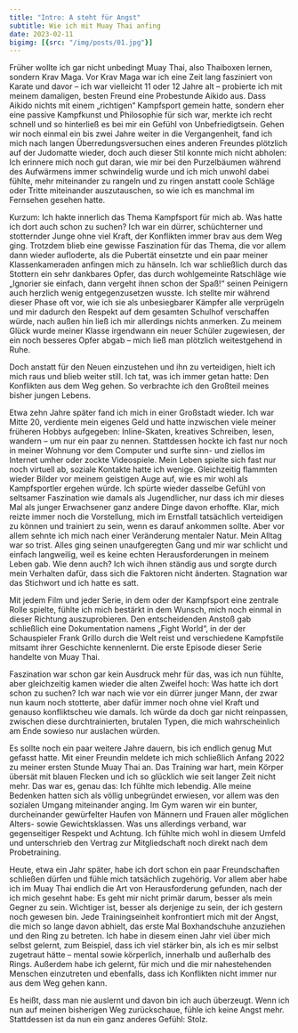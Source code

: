 ```yaml
---
title: "Intro: A steht für Angst"
subtitle: Wie ich mit Muay Thai anfing
date: 2023-02-11
bigimg: [{src: "/img/posts/01.jpg"}]
---
```


Früher wollte ich gar nicht unbedingt Muay Thai, also Thaiboxen lernen, sondern Krav Maga. Vor Krav Maga war ich eine Zeit lang fasziniert von Karate und davor – ich war vielleicht 11 oder 12 Jahre alt – probierte ich mit meinem damaligen, besten Freund eine Probestunde Aikido aus. Dass Aikido nichts mit einem „richtigen“ Kampfsport gemein hatte, sondern eher eine passive Kampfkunst und Philosophie für sich war, merkte ich recht schnell und so hinterließ es bei mir ein Gefühl von Unbefriedigtsein. Gehen wir noch einmal ein bis zwei Jahre weiter in die Vergangenheit, fand ich mich nach langen Überredungsversuchen eines anderen Freundes plötzlich auf der Judomatte wieder, doch auch dieser Stil konnte mich nicht abholen: Ich erinnere mich noch gut daran, wie mir bei den Purzelbäumen während des Aufwärmens immer schwindelig wurde und ich mich unwohl dabei fühlte, mehr miteinander zu rangeln und zu ringen anstatt coole Schläge oder Tritte miteinander auszutauschen, so wie ich es manchmal im Fernsehen gesehen hatte.

Kurzum: Ich hakte innerlich das Thema Kampfsport für mich ab. Was hatte ich dort auch schon zu suchen? Ich war ein dürrer, schüchterner und stotternder Junge ohne viel Kraft, der Konflikten immer brav aus dem Weg ging. Trotzdem blieb eine gewisse Faszination für das Thema, die vor allem dann wieder aufloderte, als die Pubertät einsetzte und ein paar meiner Klassenkameraden anfingen mich zu hänseln. Ich war schließlich durch das Stottern ein sehr dankbares Opfer, das durch wohlgemeinte Ratschläge wie „Ignorier sie einfach, dann vergeht ihnen schon der Spaß!“ seinen Peinigern auch herzlich wenig entgegenzusetzen wusste. Ich stellte mir während dieser Phase oft vor, wie ich sie als unbesiegbarer Kämpfer alle verprügeln und mir dadurch den Respekt auf dem gesamten Schulhof verschaffen würde, nach außen hin ließ ich mir allerdings nichts anmerken. Zu meinem Glück wurde meiner Klasse irgendwann ein neuer Schüler zugewiesen, der ein noch besseres Opfer abgab – mich ließ man plötzlich weitestgehend in Ruhe. 

Doch anstatt für den Neuen einzustehen und ihn zu verteidigen, hielt ich mich raus und blieb weiter still. Ich tat, was ich immer getan hatte: Den Konflikten aus dem Weg gehen. So verbrachte ich den Großteil meines bisher jungen Lebens. 

Etwa zehn Jahre später fand ich mich in einer Großstadt wieder. Ich war Mitte 20, verdiente mein eigenes Geld und hatte inzwischen viele meiner früheren Hobbys aufgegeben: Inline-Skaten, kreatives Schreiben, lesen, wandern – um nur ein paar zu nennen. Stattdessen hockte ich fast nur noch in meiner Wohnung vor dem Computer und surfte sinn- und ziellos im Internet umher oder zockte Videospiele. Mein Leben spielte sich fast nur noch virtuell ab, soziale Kontakte hatte ich wenige. Gleichzeitig flammten wieder Bilder vor meinem geistigen Auge auf, wie es mir wohl als Kampfsportler ergehen würde. Ich spürte wieder dasselbe Gefühl von seltsamer Faszination wie damals als Jugendlicher, nur dass ich mir dieses Mal als junger Erwachsener ganz andere Dinge davon erhoffte. Klar, mich reizte immer noch die Vorstellung, mich im Ernstfall tatsächlich verteidigen zu können und trainiert zu sein, wenn es darauf ankommen sollte. Aber vor allem sehnte ich mich nach einer Veränderung mentaler Natur. Mein Alltag war so trist. Alles ging seinen unaufgeregten Gang und mir war schlicht und einfach langweilig, weil es keine echten Herausforderungen in meinem Leben gab. Wie denn auch? Ich wich ihnen ständig aus und sorgte durch mein Verhalten dafür, dass sich die Faktoren nicht änderten. Stagnation war das Stichwort und ich hatte es satt. 

Mit jedem Film und jeder Serie, in dem oder der Kampfsport eine zentrale Rolle spielte, fühlte ich mich bestärkt in dem Wunsch, mich noch einmal in dieser Richtung auszuprobieren. Den entscheidenden Anstoß gab schließlich eine Dokumentation namens „Fight World“, in der der Schauspieler Frank Grillo durch die Welt reist und verschiedene Kampfstile mitsamt ihrer Geschichte kennenlernt. Die erste Episode dieser Serie handelte von Muay Thai.

Faszination war schon gar kein Ausdruck mehr für das, was ich nun fühlte, aber gleichzeitig kamen wieder die alten Zweifel hoch: Was hatte ich dort schon zu suchen? Ich war nach wie vor ein dürrer junger Mann, der zwar nun kaum noch stotterte, aber dafür immer noch ohne viel Kraft und genauso konfliktscheu wie damals. Ich würde da doch gar nicht reinpassen, zwischen diese durchtrainierten, brutalen Typen, die mich wahrscheinlich am Ende sowieso nur auslachen würden.

Es sollte noch ein paar weitere Jahre dauern, bis ich endlich genug Mut gefasst hatte. Mit einer Freundin meldete ich mich schließlich Anfang 2022 zu meiner ersten Stunde Muay Thai an. Das Training war hart, mein Körper übersät mit blauen Flecken und ich so glücklich wie seit langer Zeit nicht mehr. Das war es, genau das: Ich fühlte mich lebendig. Alle meine Bedenken hatten sich als völlig unbegründet erwiesen, vor allem was den sozialen Umgang miteinander anging. Im Gym waren wir ein bunter, durcheinander gewürfelter Haufen von Männern und Frauen aller möglichen Alters- sowie Gewichtsklassen. Was uns allerdings verband, war gegenseitiger Respekt und Achtung. Ich fühlte mich wohl in diesem Umfeld und unterschrieb den Vertrag zur Mitgliedschaft noch direkt nach dem Probetraining.

Heute, etwa ein Jahr später, habe ich dort schon ein paar Freundschaften schließen dürfen und fühle mich tatsächlich zugehörig. Vor allem aber habe ich im Muay Thai endlich die Art von Herausforderung gefunden, nach der ich mich gesehnt habe: Es geht mir nicht primär darum, besser als mein Gegner zu sein. Wichtiger ist, besser als derjenige zu sein, der ich gestern noch gewesen bin. Jede Trainingseinheit konfrontiert mich mit der Angst, die mich so lange davon abhielt, das erste Mal Boxhandschuhe anzuziehen und den Ring zu betreten. Ich habe in diesem einen Jahr viel über mich selbst gelernt, zum Beispiel, dass ich viel stärker bin, als ich es mir selbst zugetraut hätte –  mental sowie körperlich, innerhalb und außerhalb des Rings. Außerdem habe ich gelernt, für mich und die mir nahestehenden Menschen einzutreten und ebenfalls, dass ich Konflikten nicht immer nur aus dem Weg gehen kann. 

Es heißt, dass man nie auslernt und davon bin ich auch überzeugt. Wenn ich nun auf meinen bisherigen Weg zurückschaue, fühle ich keine Angst mehr. Stattdessen ist da nun ein ganz anderes Gefühl: Stolz. 